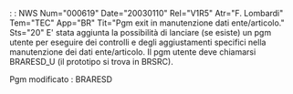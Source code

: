  :  : NWS Num="000619" Date="20030110" Rel="V1R5" Atr="F. Lombardi" Tem="TEC" App="BR" Tit="Pgm exit in manutenzione dati ente/articolo." Sts="20"
E' stata aggiunta la possibilità di lanciare (se esiste) un pgm utente per eseguire dei controlli e
degli aggiustamenti specifici nella manutenzione dei dati ente/articolo.
Il pgm utente deve chiamarsi BRARESD_U (il prototipo si trova in BRSRC).

Pgm modificato :  BRARESD

